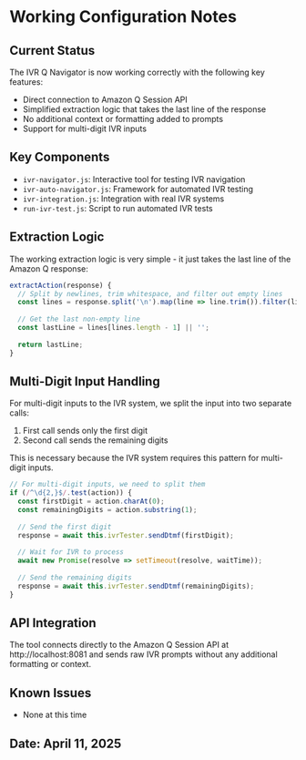 # Working Configuration Notes

## Current Status
The IVR Q Navigator is now working correctly with the following key features:
- Direct connection to Amazon Q Session API
- Simplified extraction logic that takes the last line of the response
- No additional context or formatting added to prompts
- Support for multi-digit IVR inputs

## Key Components
- `ivr-navigator.js`: Interactive tool for testing IVR navigation
- `ivr-auto-navigator.js`: Framework for automated IVR testing
- `ivr-integration.js`: Integration with real IVR systems
- `run-ivr-test.js`: Script to run automated IVR tests

## Extraction Logic
The working extraction logic is very simple - it just takes the last line of the Amazon Q response:

```javascript
extractAction(response) {
  // Split by newlines, trim whitespace, and filter out empty lines
  const lines = response.split('\n').map(line => line.trim()).filter(line => line);
  
  // Get the last non-empty line
  const lastLine = lines[lines.length - 1] || '';
  
  return lastLine;
}
```

## Multi-Digit Input Handling
For multi-digit inputs to the IVR system, we split the input into two separate calls:
1. First call sends only the first digit
2. Second call sends the remaining digits

This is necessary because the IVR system requires this pattern for multi-digit inputs.

```javascript
// For multi-digit inputs, we need to split them
if (/^\d{2,}$/.test(action)) {
  const firstDigit = action.charAt(0);
  const remainingDigits = action.substring(1);
  
  // Send the first digit
  response = await this.ivrTester.sendDtmf(firstDigit);
  
  // Wait for IVR to process
  await new Promise(resolve => setTimeout(resolve, waitTime));
  
  // Send the remaining digits
  response = await this.ivrTester.sendDtmf(remainingDigits);
}
```

## API Integration
The tool connects directly to the Amazon Q Session API at http://localhost:8081 and sends raw IVR prompts without any additional formatting or context.

## Known Issues
- None at this time

## Date: April 11, 2025
